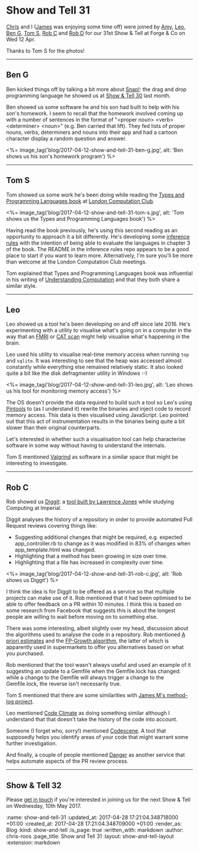 Show and Tell 31
================

[Chris][chris-lowis] and I ([James][james-mead] was enjoying some time off) were joined by [Amy][amy-wagner], [Leo][leo-cassarini], [Ben G][ben-griffiths], [Tom S][tom-stuart], [Rob C][rob-chatley] and [Rob D][rob-dupuis] for our 31st Show & Tell at Forge & Co on Wed 12 Apr.

Thanks to Tom S for the photos!

[amy-wagner]: http://amyeee.com/
[ben-griffiths]: https://twitter.com/beng
[chris-lowis]: /chris-lowis
[james-mead]: /james-mead
[leo-cassarini]: https://twitter.com/cassarani
[rob-chatley]: https://www.doc.ic.ac.uk/~rbc/
[rob-dupuis]: https://github.com/robd
[tom-stuart]: http://codon.com/

---

## Ben G

Ben kicked things off by talking a bit more about [Snap!][snap]: the drag and drop programming language he showed us at [Show & Tell 30][show-and-tell-30] last month.

Ben showed us some software he and his son had built to help with his son's homework. I seem to recall that the homework involved coming up with a number of sentences in the format of "\<proper noun> \<verb> \<determiner> \<noun>" (e.g. Ben carried that lift). They fed lists of proper nouns, verbs, determiners and nouns into their app and had a cartoon character display a random question and answer.

<%= image_tag('blog/2017-04-12-show-and-tell-31-ben-g.jpg', alt: 'Ben shows us his son's homework program') %>

[pete-herlihy]: https://twitter.com/yahoo_pete
[pete-o-tron]:  https://github.com/tomstuart/pete-o-tron
[show-and-tell-30]: /show-and-tell-30
[snap]: http://snap.berkeley.edu/

---

## Tom S

Tom showed us some work he's been doing while reading the [Types and Programming Languages book][tapl] at [London Computation Club][london-computation-club].

<%= image_tag('blog/2017-04-12-show-and-tell-31-tom-s.jpg', alt: 'Tom shows us the Types and Programming Languages book') %>

Having read the book previously, he's using this second reading as an opportunity to approach it a bit differently. He's developing some [inference rules][tom-s-inference-rules] with the intention of being able to evaluate the languages in chapter 3 of the book. The README in the inference rules repo appears to be a good place to start if you want to learn more. Alternatively, I'm sure you'll be more than welcome at the London Computation Club meetings.

Tom explained that Types and Programming Languages book was influential in his writing of [Understanding Computation][understanding-computation] and that they both share a similar style.

[london-computation-club]: http://london.computation.club/
[tapl]: https://www.cis.upenn.edu/~bcpierce/tapl/
[tom-s-inference-rules]: https://github.com/tomstuart/inference-rules
[understanding-computation]: http://computationbook.com/

---

## Leo

Leo showed us a tool he's been developing on and off since late 2016. He's experimenting with a utility to visualise what's going on in a computer in the way that an [FMRI][fmri] or [CAT scan][cat-scan] might help visualise what's happening in the brain.

Leo used his utility to visualise real-time memory access when running `top` and `sqlite`. It was interesting to see that the heap was accessed almost constantly while everything else remained relatively static. It also looked quite a bit like the disk defragmenter utility in Windows :-)

<%= image_tag('blog/2017-04-12-show-and-tell-31-leo.jpg', alt: 'Leo shows us his tool for monitoring memory access') %>

The OS doesn't provide the data required to build such a tool so Leo's using [Pintools][pintools] to (as I understand it) rewrite the binaries and inject code to record memory access. This data is then visualised using JavaScript. Leo pointed out that this act of instrumentation results in the binaries being quite a bit slower than their original counterparts.

Let's interested in whether such a visualisation tool can help characterise software in some way without having to understand the internals.

Tom S mentioned [Valgrind][valgrind] as software in a similar space that might be interesting to investigate.

[cat-scan]: https://en.wikipedia.org/wiki/CT_scan
[fmri]: https://en.wikipedia.org/wiki/Functional_magnetic_resonance_imaging
[pintools]: https://software.intel.com/en-us/articles/pin-a-dynamic-binary-instrumentation-tool
[valgrind]: http://valgrind.org/

---

## Rob C

Rob showed us [Diggit][diggit]: a [tool built by Lawrence Jones][lawrence-diggit-blog-post] while studying Computing at Imperial.

Diggit analyses the history of a repository in order to provide automated Pull Request reviews covering things like:

* Suggesting additional changes that might be required, e.g. expected app_controller.rb to change as it was modified in 83% of changes when app_template.html was changed.
* Highlighting that a method has been growing in size over time.
* Highlighting that a file has increased in complexity over time.

<%= image_tag('blog/2017-04-12-show-and-tell-31-rob-c.jpg', alt: 'Rob shows us Diggit') %>

I think the idea is for Diggit to be offered as a service so that multiple projects can make use of it. Rob mentioned that it had been optimised to be able to offer feedback on a PR within 10 minutes. I think this is based on some research from Facebook that suggests this is about the longest people are willing to wait before moving on to something else.

There was some interesting, albeit slightly over my head, discussion about the algorithms used to analyse the code in a repository. Rob mentioned [A priori estimates][a-priori-estimates] and the [FP-Growth algorithm][fp-growth-algorithm], the latter of which is apparently used in supermarkets to offer you alternatives based on what you purchased.

Rob mentioned that the tool wasn't always useful and used an example of it suggesting an update to a Gemfile when the Gemfile.lock has changed: while a change to the Gemfile will always trigger a change to the Gemfile.lock, the reverse isn't necessarily true.

Tom S mentioned that there are some similarities with [James M's method-log project][method-log].

Leo mentioned [Code Climate][code-climate] as doing something similar although I understand that that doesn't take the history of the code into account.

Someone (I forget who, sorry!) mentioned [Codescene][codescene]. A tool that supposedly helps you identify areas of your code that might warrant some further investigation.

And finally, a couple of people mentioned [Danger][danger-systems] as another service that helps automate aspects of the PR review process.

[a-priori-estimates]: https://en.wikipedia.org/wiki/A_priori_estimate
[code-climate]: https://codeclimate.com/
[codescene]: https://codescene.io/projects/174/jobs/744/results/social/social-networks
[danger-systems]: http://danger.systems/
[diggit]: https://github.com/lawrencejones/diggit
[fp-growth-algorithm]: https://en.wikibooks.org/wiki/Data_Mining_Algorithms_In_R/Frequent_Pattern_Mining/The_FP-Growth_Algorithm
[lawrence-diggit-blog-post]: https://medium.com/@lawrjone/diggit-mining-git-repositories-for-developer-insights-27aebe4070a6
[method-log]: /tracing-the-git-history-of-a-ruby-method

---

## Show & Tell 32

Please [get in touch][contact] if you're interested in joining us for the next Show & Tell on Wednesday, 10th May 2017.

[contact]: /contact

:name: show-and-tell-31
:updated_at: 2017-04-28 17:21:04.348718000 +01:00
:created_at: 2017-04-28 17:21:04.348709000 +01:00
:render_as: Blog
:kind: show-and-tell
:is_page: true
:written_with: markdown
:author: chris-roos
:page_title: Show and Tell 31
:layout: show-and-tell-layout
:extension: markdown
